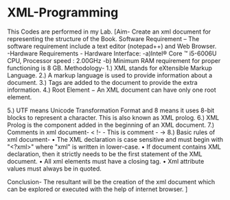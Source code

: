 # XML-Programming
This Codes are performed in my Lab.
[Aim- Create an xml document for representing the structure of the Book.
Software Requirement – The software requirement include a text editor (notepad++) and Web Browser.  
-Hardware Requirements - Hardware Interface:
-a)Intel® Core ™  i5-6006U CPU, Processor speed : 2.00GHz
-b)   Minimum RAM requirement for proper functioning is 8 GB.
Methodology-
1.)	XML stands for eXtensible Markup Language.
2.)	A markup language is used to provide information about a document.
3.)	Tags are added to the document to provide the extra information.
4.)	Root Element − An XML document can have only one root element.

5.)	UTF means Unicode Transformation Format and 8 means it uses 8-bit blocks to represent a character. This is also known as XML prolog.
6.)	XML Prolog is the component added in the beginning of an XML document.
7.)	Comments in xml document- < !- - This is comment - ->
8.)	Basic rules of xml document-
•	The XML declaration is case sensitive and must begin with "<?xml>" where "xml" is written in lower-case.
•	If document contains XML declaration, then it strictly needs to be the first statement of the XML document.
•	All xml elements must have a closing tag.
•	Xml attribute values must always be in quoted.

Conclusion-   The resultant will be the creation of the xml document which can be explored or executed with the help of internet browser. 
]
